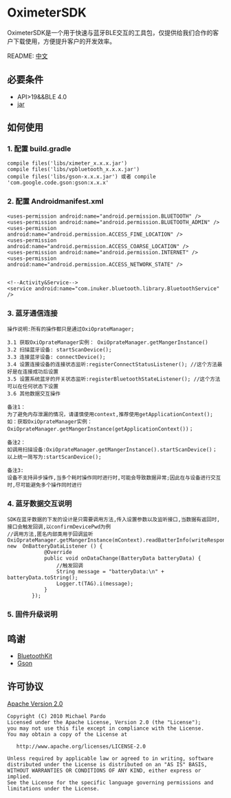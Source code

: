 # OximeterSDK
OximeterSDK是一个用于快速与蓝牙BLE交互的工具包，仅提供给我们合作的客户下载使用，方便提升客户的开发效率。


README: [中文](https://github.com/OximeterSDK/android/edit/master/README.md)

## 必要条件

    
   * API>19&&BLE 4.0  
   * [jar](https://github.com/OximeterSDK/android/tree/master/oximeter_1.0.0)

## 如何使用

### 1. 配置 build.gradle

    compile files('libs/ximeter_x.x.x.jar')  
    compile files('libs/vpbluetooth_x.x.x.jar')  
    compile files('libs/gson-x.x.x.jar') 或者 compile 'com.google.code.gson:gson:x.x.x'  

### 2. 配置 Androidmanifest.xml

    <uses-permission android:name="android.permission.BLUETOOTH" />
    <uses-permission android:name="android.permission.BLUETOOTH_ADMIN" />
    <uses-permission android:name="android.permission.ACCESS_FINE_LOCATION" />
    <uses-permission android:name="android.permission.ACCESS_COARSE_LOCATION" />
    <uses-permission android:name="android.permission.INTERNET" />
    <uses-permission android:name="android.permission.ACCESS_NETWORK_STATE" />

    
    <!--Activity&Service-->
    <service android:name="com.inuker.bluetooth.library.BluetoothService" />        

### 3. 蓝牙通信连接


    操作说明:所有的操作都只是通过OxiOprateManager;
    
    3.1 获取OxiOprateManager实例： OxiOprateManager.getMangerInstance()
    3.2 扫描蓝牙设备: startScanDevice();
    3.3 连接蓝牙设备: connectDevice();
    3.4 设置连接设备的连接状态监听:registerConnectStatusListener(); //这个方法最好是在连接成功后设置
    3.5 设置系统蓝牙的开关状态监听:registerBluetoothStateListener(); //这个方法可以在任何状态下设置
    3.6 其他数据交互操作
    
    备注1：
    为了避免内存泄漏的情况，请谨慎使用context,推荐使用getApplicationContext();
    如：获取OxiOprateManager实例：OxiOprateManager.getMangerInstance(getApplicationContext())；
    
    备注2： 
    如调用扫描设备:OxiOprateManager.getMangerInstance().startScanDevice()；
    以上统一简写为:startScanDevice();
    
    备注3:
    设备不支持异步操作,当多个耗时操作同时进行时,可能会导致数据异常;因此在与设备进行交互时,尽可能避免多个操作同时进行

### 4. 蓝牙数据交互说明

    SDK在蓝牙数据的下发的设计是只需要调用方法,传入设置参数以及监听接口,当数据有返回时,接口会触发回调,以confirmDevicePwd为例 
    //调用方法,匿名内部类用于回调监听
    OxiOprateManager.getMangerInstance(mContext).readBatterInfo(writeResponse, new  OnBatteryDataListener () {
                @Override
                public void onDataChange(BatteryData batteryData) {
                    //触发回调
                    String message = "batteryData:\n" + batteryData.toString();
                    Logger.t(TAG).i(message);
                }
            });
            
### 5. 固件升级说明



## 鸣谢

* [BluetoothKit](https://github.com/dingjikerbo/BluetoothKit)  
* [Gson](https://github.com/google/gson)  



## 许可协议
[Apache Version 2.0](http://www.apache.org/licenses/LICENSE-2.0.html)

    Copyright (C) 2010 Michael Pardo
    Licensed under the Apache License, Version 2.0 (the "License");
    you may not use this file except in compliance with the License.
    You may obtain a copy of the License at

       http://www.apache.org/licenses/LICENSE-2.0

    Unless required by applicable law or agreed to in writing, software
    distributed under the License is distributed on an "AS IS" BASIS,
    WITHOUT WARRANTIES OR CONDITIONS OF ANY KIND, either express or implied.
    See the License for the specific language governing permissions and
    limitations under the License.








